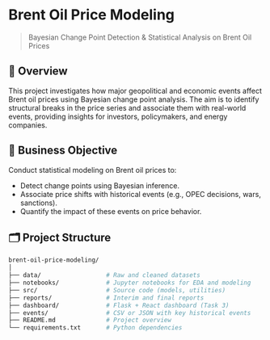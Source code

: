 # Brent Oil Price Modeling

> Bayesian Change Point Detection & Statistical Analysis on Brent Oil Prices

## 📌 Overview

This project investigates how major geopolitical and economic events affect Brent oil prices using Bayesian change point analysis. The aim is to identify structural breaks in the price series and associate them with real-world events, providing insights for investors, policymakers, and energy companies.

## 🧠 Business Objective

Conduct statistical modeling on Brent oil prices to:
- Detect change points using Bayesian inference.
- Associate price shifts with historical events (e.g., OPEC decisions, wars, sanctions).
- Quantify the impact of these events on price behavior.

## 🗂️ Project Structure

```bash
brent-oil-price-modeling/
│
├── data/                  # Raw and cleaned datasets
├── notebooks/             # Jupyter notebooks for EDA and modeling
├── src/                   # Source code (models, utilities)
├── reports/               # Interim and final reports
├── dashboard/             # Flask + React dashboard (Task 3)
├── events/                # CSV or JSON with key historical events
├── README.md              # Project overview
└── requirements.txt       # Python dependencies
